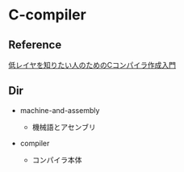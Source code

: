 # C-compiler

## Reference

[低レイヤを知りたい人のためのCコンパイラ作成入門](https://www.sigbus.info/compilerbook)

## Dir

- machine-and-assembly
    - 機械語とアセンブリ

- compiler
    - コンパイラ本体
